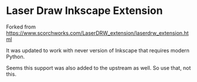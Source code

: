 # Laser Draw Inkscape Extension

Forked from https://www.scorchworks.com/LaserDRW_extension/laserdrw_extension.html

It was updated to work with never version of Inkscape that requires modern Python.

Seems this support was also added to the upstream as well. So use that, not this.
